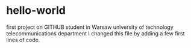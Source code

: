 # hello-world
first project on GITHUB
student in Warsaw university of technology
telecommunications department
I changed this file by adding a few first lines of code.
